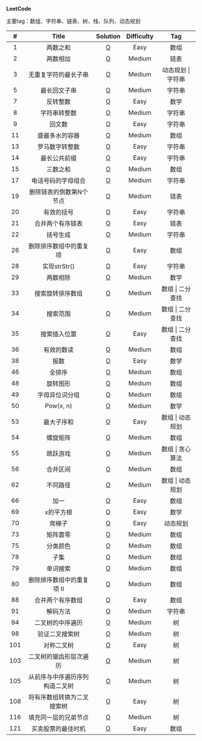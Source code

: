 **LeetCode**

主要tag：数组、字符串、链表、树、栈、队列、动态规划

|  #   |  Title  |        Solution        | Difficulty | Tag  |
| :--: | :-----: | :--------------------: | :--------: | :--: |
|  1   | 两数之和 | [O](Solution/1.两数之和.md) |    Easy    | 数组 |
|  2   | 两数相加 | [O](Solution/2.两数相加.md) |    Medium    | 链表 |
|  3   | 无重复字符的最长子串 | [O](Solution/3.无重复字符的最长子串.md) |    Medium    | 动态规划 \| 字符串 |
|  5   | 最长回文子串 | [O](Solution/5.最长回文子串.md) |    Medium    | 字符串 |
|  7   | 反转整数 | [O](Solution/7.反转整数.md) |    Easy    | 数学 |
|  8   | 字符串转整数 | [O](Solution/8.字符串转整数.md) |    Medium    | 字符串 |
|  9 | 回文数 | [O](Solution/9.回文数.md) |    Easy    | 字符串 |
|  11 | 盛最多水的容器 | [O](Solution/11.盛最多水的容器.md) |    Medium    | 数组 |
|  13 | 罗马数字转整数 | [O](Solution/13.罗马数字转整数.md) |    Easy    | 字符串 |
|  14 | 最长公共前缀 | [O](Solution/14.最长公共前缀.md) |    Easy    | 字符串 |
|  15 | 三数之和 | [O](Solution/15.三数之和.md) |    Medium    | 数组 |
|  17 | 电话号码的字母组合 | [O](Solution/17.电话号码的字母组合.md) |    Medium    | 字符串 |
|  19 | 删除链表的倒数第N个节点 | [O](Solution/19.删除链表的倒数第N个节点.md) |    Medium    | 链表 |
|  20 | 有效的括号 | [O](Solution/20.有效的括号.md) |    Easy    | 字符串 |
|  21 | 合并两个有序链表 | [O](Solution/21.合并两个有序链表.md) |    Easy    | 链表 |
|  22 | 括号生成 | [O](Solution/22.括号生成.md) |    Medium    | 字符串 |
|  26   | 删除排序数组中的重复项 | [O](Solution/26.删除排序数组中的重复项.md) |    Easy    | 数组 |
|  28   | 实现strStr() | [O](Solution/28.实现strStr().md) |    Easy    | 字符串 |
|  29   | 两数相除 | [O](Solution/29.两数相除.md) |    Medium    | 数学 |
|  33   | 搜索旋转排序数组 | [O](Solution/33.搜索旋转排序数组.md) |    Medium    | 数组 \| 二分查找 |
|  34   | 搜索范围 | [O](Solution/34.搜索范围.md) |    Medium    | 数组 \| 二分查找 |
| 35 | 搜索插入位置 | [O](Solution/35.搜索插入位置.md) | Easy | 数组 \| 二分查找 |
| 36 | 有效的数读 | [O](Solution/36.有效的数独.md) | Medium | 数组 |
| 38 | 报数 | [O](Solution/38.报数.md) | Easy | 数学 |
| 46 | 全排序 | [O](Solution/46.全排序.md) | Medium | 数组 |
| 48 | 旋转图形 | [O](Solution/48.旋转图形.md) | Medium | 数组 |
| 49 | 字母异位词分组 | [O](Solution/49.字母异位词分组.md) | Medium | 数组 |
| 50 | Pow(x, n) | [O](Solution/50.Pow.md) | Medium | 数学 |
| 53 | 最大子序和 | [O](Solution/53.最大子序和.md) | Easy | 数组 \| 动态规划 |
| 54 | 螺旋矩阵 | [O](Solution/54.螺旋矩阵.md) | Medium | 数组  |
| 55 | 跳跃游戏 | [O](Solution/55.跳跃游戏.md) | Medium | 数组 \| 贪心算法 |
|  56 | 合并区间 | [O](Solution/56.合并区间.md) |    Medium    | 数组 |
|  62 | 不同路径 | [O](Solution/62.不同路径.md) |    Medium    | 数组 \| 动态规划 |
|  66 | 加一 | [O](Solution/66.加一.md) |    Easy    | 数组 |
|  69 | x的平方根 | [O](Solution/69.x的平方根.md) |    Easy    | 数学 |
|  70 | 爬梯子 | [O](Solution/70.爬梯子.md) |    Easy    | 动态规划 |
|  73 | 矩阵置零 | [O](Solution/73.矩阵置零.md) |    Medium    | 数组 |
|  75 | 分类颜色 | [O](Solution/75.分类颜色.md) |    Medium    | 数组 |
|  78 | 子集 | [O](Solution/78.子集.md) |    Medium    | 数组 |
|  79 | 单词搜索 | [O](Solution/79.单词搜索.md) |    Medium    | 数组 |
|  80 | 删除排序数组中的重复项 II | [O](Solution/80.删除排序数组中的重复项-II.md) |    Medium    | 数组 |
|  88 | 合并两个有序数组 | [O](Solution/88.合并两个有序数组.md) |    Easy    | 数组 |
|  91 | 解码方法 | [O](Solution/91.解码方法.md) |    Medium    | 字符串 |
|  94 | 二叉树的中序遍历 | [O](Solution/94.二叉树的中序遍历.md) |    Medium    | 树 |
|  98 | 验证二叉搜索树 | [O](Solution/98.验证二叉搜索树.md) |    Medium    | 树 |
|  101 | 对称二叉树 | [O](Solution/101.对称二叉树.md) |    Easy    | 树 |
|  103 | 二叉树的锯齿形层次遍历 | [O](Solution/103.二叉树的锯齿形层次遍历.md) |    Medium    | 树 |
|  105 | 从前序与中序遍历序列构造二叉树 | [O](Solution/105.从前序与中序遍历序列构造二叉树.md) |    Medium    | 树 |
|  108 | 将有序数组转换为二叉搜索树 | [O](Solution/108.将有序数组转换为二叉搜索树.md) |    Easy    | 树 |
|  116 | 填充同一层的兄弟节点 | [O](Solution/116.填充同一层的兄弟节点.md) |    Medium    | 树 |
| 121 | 买卖股票的最佳时机 | [O](Solution/121.买卖股票的最佳时机.md) |    Easy    | 数组 |

